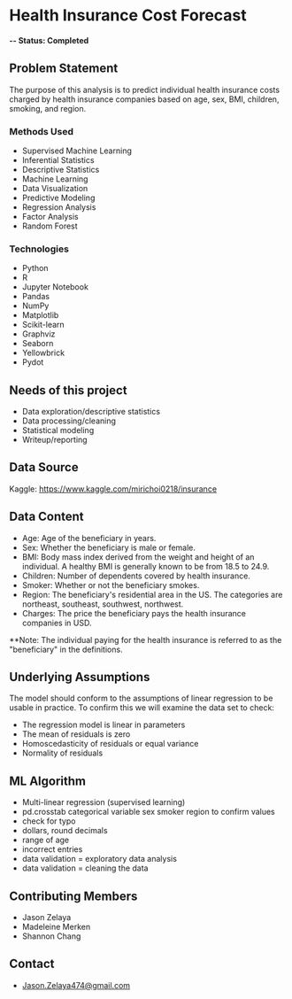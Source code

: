 # Health Insurance Cost Forecast

#### -- Status: Completed

## Problem Statement
The purpose of this analysis is to predict individual health insurance costs charged by health insurance companies based on age, sex, BMI, children, smoking, and region.

### Methods Used
* Supervised Machine Learning
* Inferential Statistics
* Descriptive Statistics
* Machine Learning
* Data Visualization
* Predictive Modeling
* Regression Analysis
* Factor Analysis
* Random Forest

### Technologies
* Python
* R
* Jupyter Notebook
* Pandas
* NumPy
* Matplotlib
* Scikit-learn
* Graphviz
* Seaborn
* Yellowbrick
* Pydot

## Needs of this project
* Data exploration/descriptive statistics
* Data processing/cleaning
* Statistical modeling
* Writeup/reporting

## Data Source
Kaggle: https://www.kaggle.com/mirichoi0218/insurance

## Data Content
* Age: Age of the beneficiary in years.
* Sex: Whether the beneficiary is male or female.
* BMI: Body mass index derived from the weight and height of an individual. A healthy BMI is generally known to be from 18.5 to 24.9.
* Children: Number of dependents covered by health insurance.
* Smoker: Whether or not the beneficiary smokes.
* Region: The beneficiary's residential area in the US. The categories are northeast, southeast, southwest, northwest.
* Charges: The price the beneficiary pays the health insurance companies in USD.

**Note: The individual paying for the health insurance is referred to as the "beneficiary" in the definitions.

## Underlying Assumptions
The model should conform to the assumptions of linear regression to be usable in practice. To confirm this we  will examine the data set to check:
* The regression model is linear in parameters
* The mean of residuals is zero
* Homoscedasticity of residuals or equal variance
* Normality of residuals

## ML Algorithm
* Multi-linear regression (supervised learning)
* pd.crosstab categorical variable sex smoker region to confirm values
* check for typo
* dollars, round decimals
* range of age
* incorrect entries
* data validation = exploratory data analysis
* data validation = cleaning the data

## Contributing Members
* Jason Zelaya
* Madeleine Merken
* Shannon Chang

## Contact
* Jason.Zelaya474@gmail.com